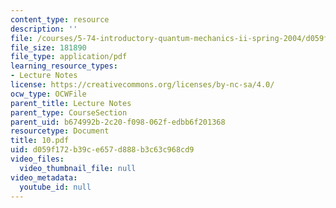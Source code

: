 ```yaml
---
content_type: resource
description: ''
file: /courses/5-74-introductory-quantum-mechanics-ii-spring-2004/d059f172b39ce657d888b3c63c968cd9_10.pdf
file_size: 181890
file_type: application/pdf
learning_resource_types:
- Lecture Notes
license: https://creativecommons.org/licenses/by-nc-sa/4.0/
ocw_type: OCWFile
parent_title: Lecture Notes
parent_type: CourseSection
parent_uid: b674992b-2c20-f098-062f-edbb6f201368
resourcetype: Document
title: 10.pdf
uid: d059f172-b39c-e657-d888-b3c63c968cd9
video_files:
  video_thumbnail_file: null
video_metadata:
  youtube_id: null
---
```

